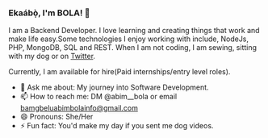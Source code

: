 ### Ekaábọ̀, I'm BOLA! 👋

I am a Backend Developer. I love learning and creating things that work and make life easy.Some technologies I enjoy working with include, NodeJs, PHP, MongoDB, SQL and REST.  When I am not coding, I am sewing, sitting with my dog or on <a href="https://twitter.com/Abim__Bola">Twitter</a>. 

Currently, I am available for hire(Paid internships/entry level roles).


- 💬 Ask me about: My journey into Software Development.
- 📫 How to reach me: DM @abim__bola or email bamgbeluabimbolainfo@gmail.com
- 😄 Pronouns: She/Her
- ⚡ Fun fact: You'd make my day if you sent me dog videos.

